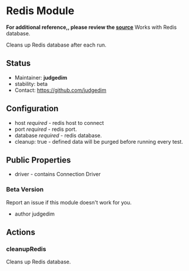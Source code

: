 # Redis Module
**For additional reference,, please review the [source](https://github.com/Codeception/Codeception/tree/master/src/Codeception/Module/Redis)**
Works with Redis database.

Cleans up Redis database after each run.

## Status

* Maintainer: **judgedim**
* stability: beta
* Contact: https://github.com/judgedim

## Configuration

* host *required* - redis host to connect
* port *required* - redis port.
* database *required* - redis database.
* cleanup: true - defined data will be purged before running every test.

## Public Properties
* driver - contains Connection Driver

### Beta Version

Report an issue if this module doesn't work for you.

 * author judgedim

## Actions


### cleanupRedis


Cleans up Redis database.
